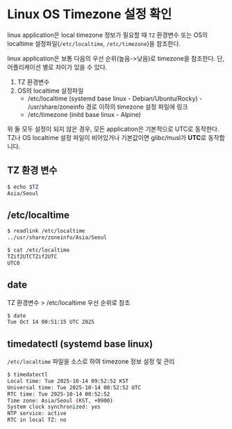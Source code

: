 # Linux OS Timezone 설정 확인

linux application은 local timezone 정보가 필요할 때 `TZ` 환경변수 또는 OS의 localtime 설정파일(`/etc/localtime`, `/etc/timezone`)을 참조한다.

linux application은 보통 다음의 우선 순위(높음->낮음)로 timezone을 참조한다.
단, 어플리케이션 별로 차이가 있을 수 있다.

1. TZ 환경변수
1. OS의 localtime 설정파일
   * /etc/localtime (systemd base linux - Debian/Ubuntu/Rocky) - /usr/share/zoneinfo 경로 이하의 timezone 설정 파일에 링크
   * /etc/timezone (initd base linux - Alpine)

위 둘 모두 설정이 되지 않은 경우, 모든 application은 기본적으로 UTC로 동작한다.
TZ나 OS localtime 설정 파일이 비어있거나 기본값이면 glibc/musl가 **UTC**로 동작합니다.

## TZ 환경 변수

```bash
$ echo $TZ
Asia/Seoul
```

## /etc/localtime

```bash
$ readlink /etc/localtime
../usr/share/zoneinfo/Asia/Seoul

$ cat /etc/localtime
TZif2UTCTZif2UTC
UTC0
```

## date

TZ 환경변수 > /etc/localtime 우선 순위로 참조

```bash
$ date
Tue Oct 14 00:51:15 UTC 2025
```

## timedatectl (systemd base linux)

`/etc/localtime` 파일을 소스로 하여 timezone 정보 설정 및 관리

```bash
$ timedatectl
Local time: Tue 2025-10-14 09:52:52 KST
Universal time: Tue 2025-10-14 00:52:52 UTC
RTC time: Tue 2025-10-14 00:52:52
Time zone: Asia/Seoul (KST, +0900)
System clock synchronized: yes
NTP service: active
RTC in local TZ: no
```
